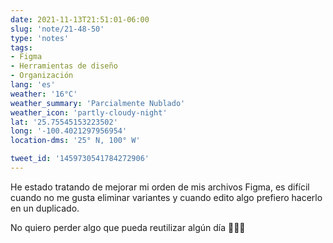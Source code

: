 ```yaml
---
date: 2021-11-13T21:51:01-06:00
slug: 'note/21-48-50'
type: 'notes'
tags:
- Figma
- Herramientas de diseño
- Organización
lang: 'es'
weather: '16°C'
weather_summary: 'Parcialmente Nublado'
weather_icon: 'partly-cloudy-night'
lat: '25.75545153223502'
long: '-100.4021297956954'
location-dms: '25° N, 100° W'

tweet_id: '1459730541784272906'
---
```

He estado tratando de mejorar mi orden de mis archivos Figma, es difícil cuando no me gusta eliminar variantes y cuando edito algo prefiero hacerlo en un duplicado.

No quiero perder algo que pueda reutilizar algún día 🤷🏻‍♂️